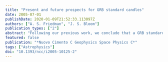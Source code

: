 ```yaml
---
title: "Present and future prospects for GRB standard candles"
date: 2005-07-01
publishDate: 2020-01-09T21:52:33.113097Z
authors: ["A. S. Friedman", "J. S. Bloom"]
publication_types: ["2"]
abstract: "Following our previous work, we conclude that a GRB standard candle constructed from the Ghirlanda et al. power-law relation between the geometry-corrected energy ( E $_γ$) and the peak of the rest-frame prompt burst spectrum (E$_p$) is not yet cosmographically useful, despite holding some potential advantages over SNe Ia. This is due largely to the small sample of ̃ 20 GRBs with the required measured redshifts, jet-breaks, and peak energies, and to the strong sensitivity of the goodness-of-fit of the power-law to input assumptions. The most important such finding concerns the sensitivity to the generally unknown density (and density profile), of the circumburst medium. Although the E$_p$- E $_γ$ relation is a highly significant correlation over many cosmologies, until the sample expands to include many low-z events, it will be most sensitive to Ømega$_M$ but essentially insensitive to Ømega$_Łambda$ and w, with some hope of constraining dw/dt with high-z GRB data alone. The relation clearly represents a significant improvement in the search for an empirical GRB standard candle, but is further hindered by an unknown physical basis for the relation, the lack of a low-z training set to calibrate the relation in a cosmology-independent way, and several major potential systematic uncertainties and selection effects. Until these concerns are addressed, a larger sample is acquired, and attempts are made to marginalize or perform Monte Carlo simulations over the unknown density distribution, we urge caution concerning claims of the utility of GRBs for cosmography and especially the attempts to combine GRBs with SNe Ia. <P />"
featured: false
publication: "*Nuovo Cimento C Geophysics Space Physics C*"
tags: ["Astrophysics"]
doi: "10.1393/ncc/i2005-10125-2"
---
```


